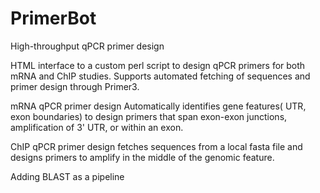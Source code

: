 PrimerBot
=========

High-throughput qPCR primer design

HTML interface to a custom perl script to design qPCR primers for both mRNA and ChIP studies. Supports automated fetching of sequences and primer design through Primer3.

mRNA qPCR primer design Automatically identifies gene features( UTR, exon boundaries) to design primers that span exon-exon junctions, amplification of 3' UTR, or within an exon.

ChIP qPCR primer design fetches sequences from a local fasta file and designs primers to amplify in the middle of the genomic feature. 

Adding BLAST as a pipeline
